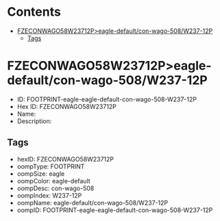 



Contents
========

* [FZECONWAGO58W23712P>eagle-default/con-wago-508/W237-12P](#fzeconwago58w23712peagle-defaultcon-wago-508w237-12p)
	* [Tags](#tags)

# FZECONWAGO58W23712P>eagle-default/con-wago-508/W237-12P

- ID: FOOTPRINT-eagle-eagle-default-con-wago-508-W237-12P
- Hex ID: FZECONWAGO58W23712P
- Name: 
- Description: 

## Tags

- hexID: FZECONWAGO58W23712P
- oompType: FOOTPRINT
- oompSize: eagle
- oompColor: eagle-default
- oompDesc: con-wago-508
- oompIndex: W237-12P
- oompName: eagle-default/con-wago-508/W237-12P
- oompID: FOOTPRINT-eagle-eagle-default-con-wago-508-W237-12P
